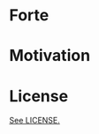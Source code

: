 Forte
=====

Motivation
==========

License
=======
<a href="https://github.com/Forte-Consultancy-Services/forte/blob/master/LICENSE.md">See LICENSE.</a>
